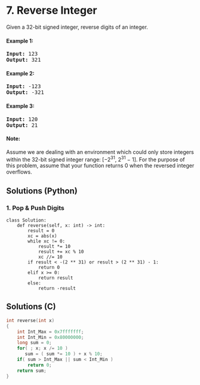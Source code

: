 # 7. Reverse Integer

Given a 32-bit signed integer, reverse digits of an integer.

#### Example 1:

<pre>
<strong>Input:</strong> 123
<strong>Output:</strong> 321
</pre>

#### Example 2:

<pre>
<strong>Input:</strong> -123
<strong>Output:</strong> -321
</pre>

#### Example 3:

<pre>
<strong>Input:</strong> 120
<strong>Output:</strong> 21
</pre>

#### Note:

Assume we are dealing with an environment which could only store integers within the 32-bit signed integer range: [−2<sup>31</sup>, 2<sup>31</sup> − 1]. For the purpose of this problem, assume that your function returns 0 when the reversed integer overflows.

## Solutions (Python)

### 1. Pop & Push Digits

```Python3
class Solution:
    def reverse(self, x: int) -> int:
        result = 0
        xc = abs(x)
        while xc != 0:
            result *= 10
            result += xc % 10
            xc //= 10
        if result < -(2 ** 31) or result > (2 ** 31) - 1:
            return 0
        elif x >= 0:
            return result
        else:
            return -result
```

## Solutions (C)

```C
int reverse(int x)
{
    int Int_Max = 0x7fffffff;
    int Int_Min = 0x80000000;
    long sum = 0;  
    for( ; x; x /= 10 )
       sum = ( sum *= 10 ) + x % 10; 
    if( sum > Int_Max || sum < Int_Min )
        return 0;
    return sum;
}
```